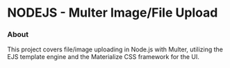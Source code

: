 # NODEJS - Multer Image/File Upload


### About 
This project covers file/image uploading in Node.js with Multer, utilizing the EJS template engine and the Materialize CSS framework for the UI.